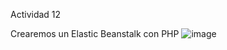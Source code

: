 Actividad 12

Crearemos un Elastic Beanstalk con PHP
![image](https://github.com/JosueFlorian17/Comunicacion_de_datos_y_redes-2024/assets/150297452/a1c12109-1660-4ef0-a938-fd448d60a6f9)
